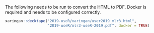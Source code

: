 The following needs to be run to convert the HTML to PDF.
Docker is required and needs to be configured correctly.

```r
xaringan::decktape("2019-useR/xaringan/user2019_mlr3.html",
                   "2019-useR/mlr3-useR-2019.pdf", docker = TRUE)
```
